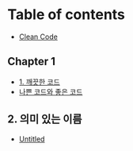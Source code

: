 # Table of contents

* [Clean Code](README.md)

## Chapter 1

* [1. 깨끗한 코드](chapter-1/1..md)
* [나쁜 코드와 좋은 코드](chapter-1/undefined.md)

## 2. 의미 있는 이름

* [Untitled](2./untitled.md)

